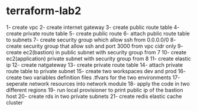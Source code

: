 # terraform-lab2

1- create vpc
2- create internet gateway
3- create public route table
4- create private route table
5- create public route
6- attach public route table to subnets 
7- create security group which allow ssh from 0.0.0.0/0
8- create security group that allow ssh and port 3000 from vpc cidr only
9- create ec2(bastion) in public subnet with security group from 7
10- create ec2(application) private subnet with security group from 8
11- create elastic ip
12- create natgateway
13- create private route table
14- attach private route table to private subnet
15- create two workspaces dev and prod
16- create two variables definition files .tfvars for the two environments
17- seperate network resources into network module 
18- apply the code in two different regions
19- run local provisioner to print public ip of the bastion host
20- create rds in two private subnets
21- create redis elastic cache cluster 
